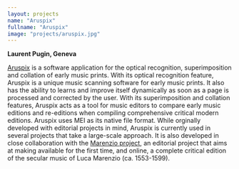 ```yaml
---
layout: projects
name: "Aruspix"
fullname: "Aruspix"
image: "projects/aruspix.jpg"
---
```

**Laurent Pugin, Geneva**

[Aruspix](http://www.aruspix.net) is a software application for the optical recognition, superimposition and collation of early music prints. With its optical recognition feature, Aruspix is a unique music scanning software for early music prints. It also has the ability to learns and improve itself dynamically as soon as a page is processed and corrected by the user. With its superimposition and collation features, Aruspix acts as a tool for music editors to compare early music editions and re-editions when compiling comprehensive critical modern editions. Aruspix uses MEI as its native file format. While orginally developed with editorial projects in mind, Aruspix is currently used in several projects that take a large-scale approach. It is also developed in close collaboration with the [Marenzio project](http://www.marenzio.org), an editorial project that aims at making available for the first time, and online, a complete critical edition of the secular music of Luca Marenzio (ca. 1553-1599).